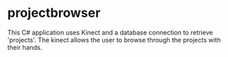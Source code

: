 # projectbrowser

This C# application uses Kinect and a database connection to retrieve 'projects'. The kinect allows the user to browse through the projects with their hands.

